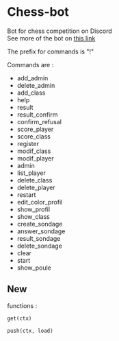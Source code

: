 # Chess-bot
Bot for chess competition on Discord </br>
See more of the bot on [this link](https://mabule.github.io/chess.com/index.html)

The prefix for commands is "!"

Commands are :
<ul>
  <li>add_admin</li>
  <li>delete_admin</li>
  <li>add_class</li>
  <li>help</li>
  <li>result</li>
  <li>result_confirm</li>
  <li>confirm_refusal</li>
  <li>score_player</li>
  <li>score_class</li>
  <li>register</li>
  <li>modif_class</li>
  <li>modif_player</li>
  <li>admin</li>
  <li>list_player</li>
  <li>delete_class</li>
  <li>delete_player</li>
  <li>restart</li>
  <li>edit_color_profil</li>
  <li>show_profil</li>
  <li>show_class</li>
  <li>create_sondage</li>
  <li>answer_sondage</li>
  <li>result_sondage</li>
  <li>delete_sondage</li>
  <li>clear</li>
  <li>start</li>
  <li>show_poule</li>
</ul>

## New
functions :

```python
get(ctx)
```

```python
push(ctx, load)
```
